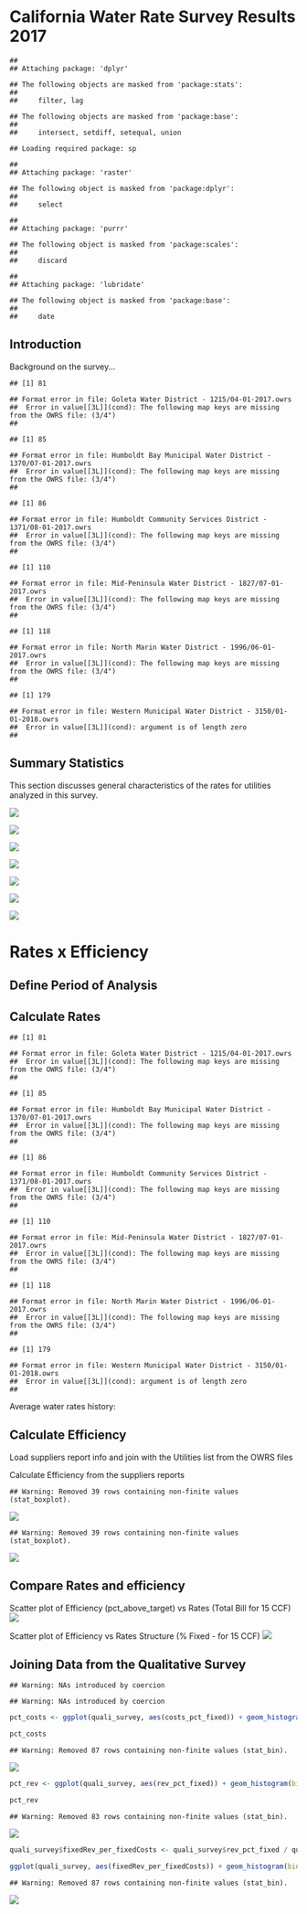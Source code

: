 # California Water Rate Survey Results 2017


```
## 
## Attaching package: 'dplyr'
```

```
## The following objects are masked from 'package:stats':
## 
##     filter, lag
```

```
## The following objects are masked from 'package:base':
## 
##     intersect, setdiff, setequal, union
```

```
## Loading required package: sp
```

```
## 
## Attaching package: 'raster'
```

```
## The following object is masked from 'package:dplyr':
## 
##     select
```

```
## 
## Attaching package: 'purrr'
```

```
## The following object is masked from 'package:scales':
## 
##     discard
```

```
## 
## Attaching package: 'lubridate'
```

```
## The following object is masked from 'package:base':
## 
##     date
```

## Introduction

Background on the survey...



```
## [1] 81
```

```
## Format error in file: Goleta Water District - 1215/04-01-2017.owrs 
##  Error in value[[3L]](cond): The following map keys are missing from the OWRS file: (3/4")
## 
```

```
## [1] 85
```

```
## Format error in file: Humboldt Bay Municipal Water District - 1370/07-01-2017.owrs 
##  Error in value[[3L]](cond): The following map keys are missing from the OWRS file: (3/4")
## 
```

```
## [1] 86
```

```
## Format error in file: Humboldt Community Services District - 1371/08-01-2017.owrs 
##  Error in value[[3L]](cond): The following map keys are missing from the OWRS file: (3/4")
## 
```

```
## [1] 110
```

```
## Format error in file: Mid-Peninsula Water District - 1827/07-01-2017.owrs 
##  Error in value[[3L]](cond): The following map keys are missing from the OWRS file: (3/4")
## 
```

```
## [1] 118
```

```
## Format error in file: North Marin Water District - 1996/06-01-2017.owrs 
##  Error in value[[3L]](cond): The following map keys are missing from the OWRS file: (3/4")
## 
```

```
## [1] 179
```

```
## Format error in file: Western Municipal Water District - 3150/01-01-2018.owrs 
##  Error in value[[3L]](cond): argument is of length zero
## 
```



## Summary Statistics

This section discusses general characteristics of the rates for utilities analyzed in this survey.



![](owrs_analysis_files/figure-html/unnamed-chunk-5-1.png)<!-- -->

![](owrs_analysis_files/figure-html/unnamed-chunk-6-1.png)<!-- -->



![](owrs_analysis_files/figure-html/unnamed-chunk-7-1.png)<!-- -->

![](owrs_analysis_files/figure-html/unnamed-chunk-8-1.png)<!-- -->



![](owrs_analysis_files/figure-html/unnamed-chunk-10-1.png)<!-- -->




![](owrs_analysis_files/figure-html/unnamed-chunk-11-1.png)<!-- -->

![](owrs_analysis_files/figure-html/unnamed-chunk-12-1.png)<!-- -->

# Rates x Efficiency
## Define Period of Analysis

## Calculate Rates

```
## [1] 81
```

```
## Format error in file: Goleta Water District - 1215/04-01-2017.owrs 
##  Error in value[[3L]](cond): The following map keys are missing from the OWRS file: (3/4")
## 
```

```
## [1] 85
```

```
## Format error in file: Humboldt Bay Municipal Water District - 1370/07-01-2017.owrs 
##  Error in value[[3L]](cond): The following map keys are missing from the OWRS file: (3/4")
## 
```

```
## [1] 86
```

```
## Format error in file: Humboldt Community Services District - 1371/08-01-2017.owrs 
##  Error in value[[3L]](cond): The following map keys are missing from the OWRS file: (3/4")
## 
```

```
## [1] 110
```

```
## Format error in file: Mid-Peninsula Water District - 1827/07-01-2017.owrs 
##  Error in value[[3L]](cond): The following map keys are missing from the OWRS file: (3/4")
## 
```

```
## [1] 118
```

```
## Format error in file: North Marin Water District - 1996/06-01-2017.owrs 
##  Error in value[[3L]](cond): The following map keys are missing from the OWRS file: (3/4")
## 
```

```
## [1] 179
```

```
## Format error in file: Western Municipal Water District - 3150/01-01-2018.owrs 
##  Error in value[[3L]](cond): argument is of length zero
## 
```
Average water rates history:



## Calculate Efficiency
Load suppliers report info and join with the Utilities list from the OWRS files

Calculate Efficiency from the suppliers reports



```
## Warning: Removed 39 rows containing non-finite values (stat_boxplot).
```

![](owrs_analysis_files/figure-html/unnamed-chunk-18-1.png)<!-- -->


```
## Warning: Removed 39 rows containing non-finite values (stat_boxplot).
```

![](owrs_analysis_files/figure-html/unnamed-chunk-19-1.png)<!-- -->
## Compare Rates and efficiency


Scatter plot of Efficiency (pct_above_target) vs Rates (Total Bill for 15 CCF)
![](owrs_analysis_files/figure-html/unnamed-chunk-21-1.png)<!-- -->

Scatter plot of Efficiency vs Rates Structure (% Fixed  - for 15 CCF)
![](owrs_analysis_files/figure-html/unnamed-chunk-22-1.png)<!-- -->

## Joining Data from the Qualitative Survey

```
## Warning: NAs introduced by coercion

## Warning: NAs introduced by coercion
```

```r
pct_costs <- ggplot(quali_survey, aes(costs_pct_fixed)) + geom_histogram(bins = 10)

pct_costs
```

```
## Warning: Removed 87 rows containing non-finite values (stat_bin).
```

![](owrs_analysis_files/figure-html/unnamed-chunk-24-1.png)<!-- -->




```r
pct_rev <- ggplot(quali_survey, aes(rev_pct_fixed)) + geom_histogram(bins = 10)

pct_rev
```

```
## Warning: Removed 83 rows containing non-finite values (stat_bin).
```

![](owrs_analysis_files/figure-html/unnamed-chunk-25-1.png)<!-- -->


```r
quali_survey$fixedRev_per_fixedCosts <- quali_survey$rev_pct_fixed / quali_survey$costs_pct_fixed

ggplot(quali_survey, aes(fixedRev_per_fixedCosts)) + geom_histogram(binwidth = 0.5)
```

```
## Warning: Removed 87 rows containing non-finite values (stat_bin).
```

![](owrs_analysis_files/figure-html/unnamed-chunk-26-1.png)<!-- -->


